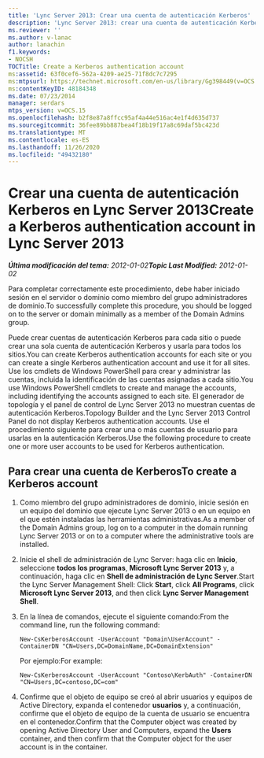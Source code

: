 ```yaml
---
title: 'Lync Server 2013: Crear una cuenta de autenticación Kerberos'
description: 'Lync Server 2013: crear una cuenta de autenticación Kerberos.'
ms.reviewer: ''
ms.author: v-lanac
author: lanachin
f1.keywords:
- NOCSH
TOCTitle: Create a Kerberos authentication account
ms:assetid: 63f0cef6-562a-4209-ae25-71f8dc7c7295
ms:mtpsurl: https://technet.microsoft.com/en-us/library/Gg398449(v=OCS.15)
ms:contentKeyID: 48184348
ms.date: 07/23/2014
manager: serdars
mtps_version: v=OCS.15
ms.openlocfilehash: b2f8e87a8ffcc95af4a44e516ac4e1f4d635d737
ms.sourcegitcommit: 36fee89bb887bea4f18b19f17a8c69daf5bc423d
ms.translationtype: MT
ms.contentlocale: es-ES
ms.lasthandoff: 11/26/2020
ms.locfileid: "49432180"
---
```

# <a name="create-a-kerberos-authentication-account-in-lync-server-2013"></a><span data-ttu-id="c2b1b-103">Crear una cuenta de autenticación Kerberos en Lync Server 2013</span><span class="sxs-lookup"><span data-stu-id="c2b1b-103">Create a Kerberos authentication account in Lync Server 2013</span></span>

<div data-xmlns="http://www.w3.org/1999/xhtml">

<div class="topic" data-xmlns="http://www.w3.org/1999/xhtml" data-msxsl="urn:schemas-microsoft-com:xslt" data-cs="https://msdn.microsoft.com/">

<div data-asp="https://msdn2.microsoft.com/asp">



</div>

<div id="mainSection">

<div id="mainBody"><span data-ttu-id="c2b1b-104">

<span> </span></span><span class="sxs-lookup"><span data-stu-id="c2b1b-104">

<span> </span></span></span>

<span data-ttu-id="c2b1b-105">_**Última modificación del tema:** 2012-01-02_</span><span class="sxs-lookup"><span data-stu-id="c2b1b-105">_**Topic Last Modified:** 2012-01-02_</span></span>

<span data-ttu-id="c2b1b-106">Para completar correctamente este procedimiento, debe haber iniciado sesión en el servidor o dominio como miembro del grupo administradores de dominio.</span><span class="sxs-lookup"><span data-stu-id="c2b1b-106">To successfully complete this procedure, you should be logged on to the server or domain minimally as a member of the Domain Admins group.</span></span>

<span data-ttu-id="c2b1b-107">Puede crear cuentas de autenticación Kerberos para cada sitio o puede crear una sola cuenta de autenticación Kerberos y usarla para todos los sitios.</span><span class="sxs-lookup"><span data-stu-id="c2b1b-107">You can create Kerberos authentication accounts for each site or you can create a single Kerberos authentication account and use it for all sites.</span></span> <span data-ttu-id="c2b1b-108">Use los cmdlets de Windows PowerShell para crear y administrar las cuentas, incluida la identificación de las cuentas asignadas a cada sitio.</span><span class="sxs-lookup"><span data-stu-id="c2b1b-108">You use Windows PowerShell cmdlets to create and manage the accounts, including identifying the accounts assigned to each site.</span></span> <span data-ttu-id="c2b1b-109">El generador de topología y el panel de control de Lync Server 2013 no muestran cuentas de autenticación Kerberos.</span><span class="sxs-lookup"><span data-stu-id="c2b1b-109">Topology Builder and the Lync Server 2013 Control Panel do not display Kerberos authentication accounts.</span></span> <span data-ttu-id="c2b1b-110">Use el procedimiento siguiente para crear una o más cuentas de usuario para usarlas en la autenticación Kerberos.</span><span class="sxs-lookup"><span data-stu-id="c2b1b-110">Use the following procedure to create one or more user accounts to be used for Kerberos authentication.</span></span>

<div>

## <a name="to-create-a-kerberos-account"></a><span data-ttu-id="c2b1b-111">Para crear una cuenta de Kerberos</span><span class="sxs-lookup"><span data-stu-id="c2b1b-111">To create a Kerberos account</span></span>

1.  <span data-ttu-id="c2b1b-112">Como miembro del grupo administradores de dominio, inicie sesión en un equipo del dominio que ejecute Lync Server 2013 o en un equipo en el que estén instaladas las herramientas administrativas.</span><span class="sxs-lookup"><span data-stu-id="c2b1b-112">As a member of the Domain Admins group, log on to a computer in the domain running Lync Server 2013 or on to a computer where the administrative tools are installed.</span></span>

2.  <span data-ttu-id="c2b1b-113">Inicie el shell de administración de Lync Server: haga clic en **Inicio**, seleccione **todos los programas**, **Microsoft Lync Server 2013** y, a continuación, haga clic en **Shell de administración de Lync Server**.</span><span class="sxs-lookup"><span data-stu-id="c2b1b-113">Start the Lync Server Management Shell: Click **Start**, click **All Programs**, click **Microsoft Lync Server 2013**, and then click **Lync Server Management Shell**.</span></span>

3.  <span data-ttu-id="c2b1b-114">En la línea de comandos, ejecute el siguiente comando:</span><span class="sxs-lookup"><span data-stu-id="c2b1b-114">From the command line, run the following command:</span></span>
    
        New-CsKerberosAccount -UserAccount "Domain\UserAccount" -ContainerDN "CN=Users,DC=DomainName,DC=DomainExtension"
    
    <span data-ttu-id="c2b1b-115">Por ejemplo:</span><span class="sxs-lookup"><span data-stu-id="c2b1b-115">For example:</span></span>
    
        New-CsKerberosAccount -UserAccount "Contoso\KerbAuth" -ContainerDN "CN=Users,DC=contoso,DC=com"

4.  <span data-ttu-id="c2b1b-116">Confirme que el objeto de equipo se creó al abrir usuarios y equipos de Active Directory, expanda el contenedor **usuarios** y, a continuación, confirme que el objeto de equipo de la cuenta de usuario se encuentra en el contenedor.</span><span class="sxs-lookup"><span data-stu-id="c2b1b-116">Confirm that the Computer object was created by opening Active Directory User and Computers, expand the **Users** container, and then confirm that the Computer object for the user account is in the container.</span></span>

<span data-ttu-id="c2b1b-117"></div>

</div>

<span> </span>

</div>

</div>

</span><span class="sxs-lookup"><span data-stu-id="c2b1b-117"></div>

</div>

<span> </span>

</div>

</div>

</span></span></div>


